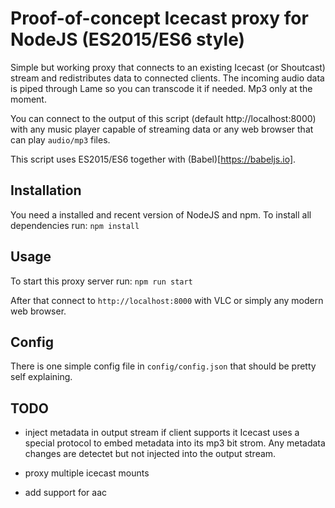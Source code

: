 # Proof-of-concept Icecast proxy for NodeJS (ES2015/ES6 style)

Simple but working proxy that connects to an existing Icecast (or Shoutcast) stream and redistributes data to connected clients.
The incoming audio data is piped through Lame so you can transcode it if needed. Mp3 only at the moment.

You can connect to the output of this script (default http://localhost:8000) with any music player capable of streaming data or any web browser that can play `audio/mp3` files.

This script uses ES2015/ES6 together with (Babel)[https://babeljs.io]. 

## Installation

You need a installed and recent version of NodeJS and npm. To install all dependencies run:
`npm install`

## Usage

To start this proxy server run:
`npm run start`

After that connect to `http://localhost:8000` with VLC or simply any modern web browser.

## Config

There is one simple config file in `config/config.json` that should be pretty self explaining.

## TODO

- inject metadata in output stream if client supports it
Icecast uses a special protocol to embed metadata into its mp3 bit strom. Any metadata changes are detectet but not injected into the output stream.

- proxy multiple icecast mounts
- add support for aac
